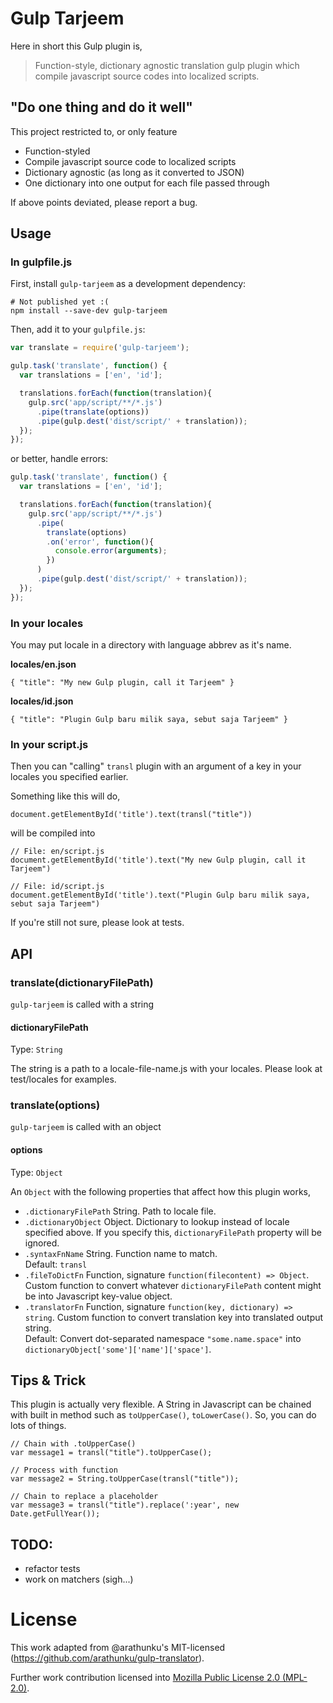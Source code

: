 # Gulp Tarjeem
Here in short this Gulp plugin is,
> Function-style, dictionary agnostic translation gulp plugin which compile
> javascript source codes into localized scripts.

## "Do one thing and do it well"
This project restricted to, or only feature
* Function-styled
* Compile javascript source code to localized scripts
* Dictionary agnostic (as long as it converted to JSON)
* One dictionary into one output for each file passed through

If above points deviated, please report a bug.

## Usage
### In gulpfile.js
First, install `gulp-tarjeem` as a development dependency:

```shell
# Not published yet :(
npm install --save-dev gulp-tarjeem
```

Then, add it to your `gulpfile.js`:

```javascript
var translate = require('gulp-tarjeem');

gulp.task('translate', function() {
  var translations = ['en', 'id'];

  translations.forEach(function(translation){
    gulp.src('app/script/**/*.js')
      .pipe(translate(options))
      .pipe(gulp.dest('dist/script/' + translation));
  });
});
```

or better, handle errors:
```javascript
gulp.task('translate', function() {
  var translations = ['en', 'id'];

  translations.forEach(function(translation){
    gulp.src('app/script/**/*.js')
      .pipe(
        translate(options)
        .on('error', function(){
          console.error(arguments);
        })
      )
      .pipe(gulp.dest('dist/script/' + translation));
  });
});
```

### In your locales
You may put locale in a directory with language abbrev as it's name.

**locales/en.json**
```
{ "title": "My new Gulp plugin, call it Tarjeem" }
```

**locales/id.json**
```
{ "title": "Plugin Gulp baru milik saya, sebut saja Tarjeem" }
```


### In your script.js
Then you can "calling" `transl` plugin with an argument of a key in your locales
you specified earlier.

Something like this will do,
```
document.getElementById('title').text(transl("title"))
```

will be compiled into
```
// File: en/script.js
document.getElementById('title').text("My new Gulp plugin, call it Tarjeem")
```
```
// File: id/script.js
document.getElementById('title').text("Plugin Gulp baru milik saya, sebut saja Tarjeem")
```

If you're still not sure, please look at tests.


## API
### translate(dictionaryFilePath)
`gulp-tarjeem` is called with a string

#### dictionaryFilePath
Type: `String`

The string is a path to a locale-file-name.js with your locales. Please look at test/locales for examples.

### translate(options)
`gulp-tarjeem` is called with an object

#### options
Type: `Object`

An `Object` with the following properties that affect how this plugin works,
* `.dictionaryFilePath` String. Path to locale file.
* `.dictionaryObject` Object. Dictionary to lookup instead of locale specified above.
  If you specify this, `dictionaryFilePath` property will be ignored.
* `.syntaxFnName` String. Function name to match.<br/>
  Default: `transl`
* `.fileToDictFn` Function, signature `function(filecontent) => Object`.
  Custom function to convert whatever `dictionaryFilePath` content might be into Javascript key-value object.
* `.translatorFn` Function, signature `function(key, dictionary) => string`.
  Custom function to convert translation key into translated output string. <br/>
  Default: Convert dot-separated namespace `"some.name.space"` into
    `dictionaryObject['some']['name']['space']`.

## Tips & Trick
This plugin is actually very flexible. A String in Javascript can be chained with
built in method such as `toUpperCase()`, `toLowerCase()`. So, you can do lots of things.

```
// Chain with .toUpperCase()
var message1 = transl("title").toUpperCase();

// Process with function
var message2 = String.toUpperCase(transl("title"));

// Chain to replace a placeholder
var message3 = transl("title").replace(':year', new Date.getFullYear());
```

## TODO:
- refactor tests
- work on matchers (sigh...)


# License
This work adapted from @arathunku's MIT-licensed (https://github.com/arathunku/gulp-translator).

Further work contribution licensed into [Mozilla Public License 2.0 (MPL-2.0)](https://www.mozilla.org/en-US/MPL/).

